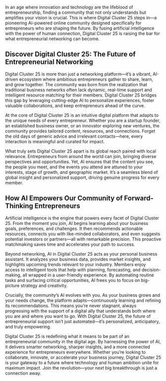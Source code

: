 In an age where innovation and technology are the lifeblood of entrepreneurship, finding a community that not only understands but amplifies your vision is crucial. This is where Digital Cluster 25 steps in—a pioneering AI-powered online community designed specifically for entrepreneurs who are shaping the future. By fusing artificial intelligence with the power of human connection, Digital Cluster 25 is raising the bar for what entrepreneurial networking can become.

## Discover Digital Cluster 25: The Future of Entrepreneurial Networking

Digital Cluster 25 is more than just a networking platform—it’s a vibrant, AI-driven ecosystem where ambitious entrepreneurs gather to share, learn, and grow together. The community was born from the realization that traditional business networks often lack dynamic, real-time support and intelligent resource matching for their members. Digital Cluster 25 bridges this gap by leveraging cutting-edge AI to personalize experiences, foster valuable collaborations, and keep entrepreneurs ahead of the curve.

At the core of Digital Cluster 25 is an intuitive digital platform that adapts to the unique needs of every entrepreneur. Whether you are a startup founder, an established business owner, or an innovator exploring new ventures, the community provides tailored content, resources, and connections. Forget the old days of generic advice and irrelevant contacts—here, every interaction is meaningful and curated for impact.

What truly sets Digital Cluster 25 apart is its global reach paired with local relevance. Entrepreneurs from around the world can join, bringing diverse perspectives and opportunities. Yet, AI ensures that the content you see, the people you meet, and the events you attend are attuned to your interests, stage of growth, and geographic market. It’s a seamless blend of global insight and personalized support, driving genuine progress for every member.

## How AI Empowers Our Community of Forward-Thinking Entrepreneurs

Artificial intelligence is the engine that powers every facet of Digital Cluster 25. From the moment you join, AI begins learning about your business goals, preferences, and challenges. It then recommends actionable resources, connects you with like-minded collaborators, and even suggests potential investors or partners—all with remarkable precision. This proactive matchmaking saves time and accelerates your path to success.

Beyond networking, AI in Digital Cluster 25 acts as your personal business assistant. It analyzes your business data, provides market insights, and highlights upcoming trends relevant to your industry. Members enjoy access to intelligent tools that help with planning, forecasting, and decision-making, all wrapped in a user-friendly experience. By automating routine tasks and surfacing critical opportunities, AI frees you to focus on big-picture strategy and creativity.

Crucially, the community’s AI evolves with you. As your business grows and your needs change, the platform adapts—continuously learning and refining its recommendations. This means you’re never stagnant, always progressing with the support of a digital ally that understands both where you are and where you want to go. With Digital Cluster 25, the future of entrepreneurial support isn’t just automated—it’s personalized, anticipatory, and truly empowering.

Digital Cluster 25 is redefining what it means to be part of an entrepreneurial community in the digital age. By harnessing the power of AI, it delivers smarter networking, sharper insights, and a more connected experience for entrepreneurs everywhere. Whether you’re looking to collaborate, innovate, or accelerate your business journey, Digital Cluster 25 is your gateway to a future where technology and human ambition unite for maximum impact. Join the revolution—your next big breakthrough is just a connection away.
